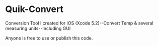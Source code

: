 Quik-Convert
============

Conversion Tool I created for iOS (Xcode 5.2)--Convert Temp & several measuring units--Including GUI

Anyone is free to use or publish this code.


